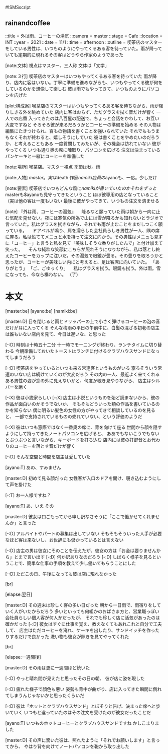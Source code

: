 #!SMSscript

## rainandcoffee

::title = 外は雨、コーヒーの湯気
::camera = master
::stage = Cafe
::location = INT
::year = 2021
::date = 11/1
::time = afternoon
::outline = 喫茶店のマスターをしている男性は、いつものようにやってくるある客を待っていた。雨が降っていても定期的に現れるその客はどうやら作家のようであった

[note:文体]
視点はマスター、三人称
文体は「文学」

[note:３行]
喫茶店のマスターはいつもやってくるある客を待っていた
雨が降り、店内に客はいない。丁寧に準備を進めながらも、いつもやってくる彼が何をしているのかを想像して楽しむ
彼は雨でもやってきて、いつものようにパソコンを広げた

[plot:構成案]
喫茶店のマスターはいつもやってくるある客を待ちながら、雨が降りしきる外を眺めていた
店内に客はおらず、ただグラスを拭く音だけが響く
一人での店番
入ってきたのは八百屋の配送で、ちょっと会話をかわして、お互い大変ですねと
そろそろ彼が来るだろうかとコーヒーの準備を始める
その人物は編集にたきつけられ、百もの物語を書くことを強いられていた
それでももうまもなくそれが終わると、嬉しそうにしていた
彼は書くことをやめたいのだろうか、と考えることもある
一度質問してみたいが、その機会は訪れていない
彼がやってくる
いつも通り奥の席に陣取り、パソコンを広げる
注文は決まっている
パンケーキと一緒にコーヒーを準備した

[note:場所]
喫茶店。マスター視点
季節は秋。雨

[note:人物]
$master。実は$death
作家$namiki
店員の$ayanoも、一応。少しだけ

[note:要素]
喫茶店でいつもどんな風に$namikiが書いていたのか
それをずっと$masterも$ayanoも見守ってきたということ
ほぼ彼専用の店となっていること（実は他の客は一度もいない
最後に彼がやってきて、いつもの注文を済ませる

[note]
『外は雨、コーヒーの湯気』
　降るなと願っていた雨は朝から一向に止む気配を見せない。夜には寒気の所為で山には雪が降るかも知れないとラジオで言っていた。私はグラスを拭きながら、それでも雨が止むことをまだしつこく願っている。
　ドアベルが鳴り、肩を濡らした会社員らしき男性が一人、隅の席に座る。私は慌ててメニュと水を持って注文に向かう。その男性はメニュも見ずに「コーヒー」と言うと私を見て「美味しそうな香りがしたんで」と付け加えて笑った。
　そんな純粋な笑顔にこちらが照れそうになりながら、私は落とし終えたコーヒーをカップに注いだ。その湯気で眼鏡が曇る。その曇りを取ろうかと思ったが、コーヒーが美味しい内にと考えると、足は客席に向いていた。
「ありがとう」
「ご、ごゆっくり」
　私はグラスを拭う。眼鏡も拭う。外は雨。雪になっても、今なら構わない。
（了）


# 本文

[master:be]
[ayano:be]
[namiki:be]

[master:D]
目を閉じると雨とドリッパーの上で小さく弾けるコーヒーの泡の音だけが耳に入ってくる
そんな梅雨の平日の午前中に、白髪の混ざる初老の店主は誰もいない店内を見て、今日は遅いな、と思った

[-:D]
時刻は十時五十二分
十一時でモーニングが終わり、ランチタイムに切り替わる
今朝準備しておいたトーストはランチに付けるクラブハウスサンドになってしまうだろう

[-:D]
喫茶店をやっているといつも来る常連客というものがいる
寧ろそういう常連のいない店は続けていくのが大変だろう
その内の一人、最近よく来てくれるある男性の姿が窓の外に見えないかと、何度か覗き見やりながら、
店主はシルバーを磨く

[-:X]
彼は小説家らしい
[-:X]
店主は小説というものを殆ど読まないから、彼の作品が面白いのかそうでないか、
そもそもどういった類の作品を書いているのかを知らない
偶に明るい髪色の女性の方がやってきて相談しているのを見ると、
一部で支持されているものの売れていない、という評価のようだ

[-:X]
彼はいつも窓際ではなく一番奥の席に、背を向けて座る
世間から顔を隠すようにして持ってきたノートパソコンを広げると、
ああでもないこうでもないとぶつぶつと言いながら、キーボードを打ち込む
店内には彼の打鍵音とお代わりのコーヒーを落とす音だけが響く

[-:D]
そんな空間と時間を店主は愛していた

[ayano:T]
あの、すみません

[master:D]
初めて見る顔だった
女性客が入口のドアを開け、覗き込むようにして声を掛けた

[-:T]
お一人様ですね？

[ayano:T]
あ、いえ
その

[master:D]
彼女は口ごもってから申し訳なさそうに「ここで働かせてくれませんか」と言った

[-:D]
アルバイトやパートの募集は出していない
そもそもそういった人手が必要なほど客は来ないし、お世辞にも儲かっているとは言えない

[-:D]
店主の男は彼女にそのことを伝えたが、彼女の方は「お金は要りませんから」とまで言い出す
[-:D]
何か訳ありなのだろう
[-:D]
しばらく様子を見るということで、簡単な仕事の手順を教えて少し働いてもらうことにした

[-:D]
ただこの日、午後になっても彼は店に現れなかった

[br]

[elapse:翌日]

[master:D]
その週末は珍しく客の多い日だった
朝から一日雨で、雨宿りをしていく人がいたからだろう
多いといっても何組かのおばさま方と、営業職っぽい会社員らしい個人客が何人かだったが、
それでも珍しく店に活気があったのは確かだった
[-:D]
彼女はすぐに仕事を覚え、教えなくてもあれこれと自分で工夫して、
店主はただコーヒーを淹れ、ケーキを出したり、サンドイッチを作ったりするだけで良かった
洗い物も彼女が隙きを見てやってくれた

[br]

[elapse:一週間後]

[master:D]
その雨は更に一週間ほど続いた

[-:D]
やっと晴れ間が見えたと思ったその日の朝、
彼が店に姿を現した

[-:D]
疲れた様子で顔色も悪い
姿勢も背中が曲がり、店に入ってきた瞬間に倒れてしまうんじゃないかと思ったくらいだ

[-:D]
彼は「ホットとクラブハウスサンド」とぼそりと告げ、決まった席へと歩いていく
いつもと違っていたのはその注文を受けたのが彼女だったことだ

[ayano:T]
いつものホットコーヒーとクラブハウスサンドですね
かしこまりました

[master:D]
その声に驚いた彼は、照れたように「それでお願いします」と言ってから、
やはり背を向けてノートパソコンを鞄から取り出した


